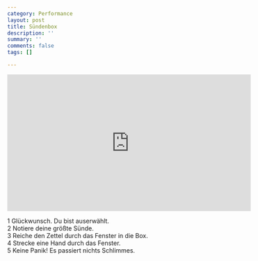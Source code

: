 ```yaml
---
category: Performance
layout: post
title: Sündenbox
description: ''
summary: ''
comments: false
tags: []

---
```

<iframe width="560" height="315" src="https://www.youtube.com/embed/SEZozU6EAxk" frameborder="0" allow="accelerometer; autoplay; clipboard-write; encrypted-media; gyroscope; picture-in-picture" allowfullscreen></iframe> <br>

1 Glückwunsch. Du bist auserwählt.<br> 
2 Notiere deine größte Sünde.<br> 
3 Reiche den Zettel durch das Fenster in die Box.<br> 
4 Strecke eine Hand durch das Fenster.<br> 
5 Keine Panik! Es passiert nichts Schlimmes.<br>